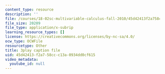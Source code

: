 ```yaml
---
content_type: resource
description: ''
file: /courses/18-02sc-multivariable-calculus-fall-2010/45d42413f2a758ccc13a0934dd0cf615_gBuIwfdoOn0.srt
file_size: 20209
file_type: application/x-subrip
learning_resource_types: []
license: https://creativecommons.org/licenses/by-nc-sa/4.0/
ocw_type: OCWFile
resourcetype: Other
title: 3play caption file
uid: 45d42413-f2a7-58cc-c13a-0934dd0cf615
video_metadata:
  youtube_id: null
---
```

